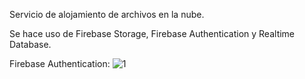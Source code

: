 Servicio de alojamiento de archivos en la nube.

Se hace uso de Firebase Storage, Firebase Authentication y Realtime Database.


Firebase Authentication:
![1](https://user-images.githubusercontent.com/99307301/171301509-8a6c58bc-b658-4a3e-9a0d-019caa278e07.png)
